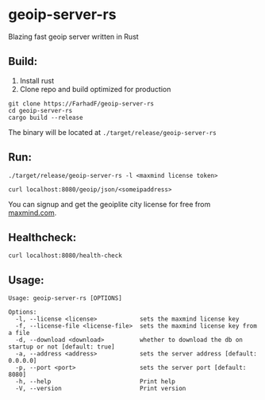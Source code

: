 # geoip-server-rs
Blazing fast geoip server written in Rust


## Build:
1. Install rust
2. Clone repo and build optimized for production
```
git clone https://FarhadF/geoip-server-rs
cd geoip-server-rs
cargo build --release 
```
The binary will be located at ```./target/release/geoip-server-rs```
## Run:
```
./target/release/geoip-server-rs -l <maxmind license token>
```
```
curl localhost:8080/geoip/json/<someipaddress>
```

You can signup and get the geoiplite city license for free from [maxmind.com](maxmind.com).

## Healthcheck:
```
curl localhost:8080/health-check
```

## Usage:

```
Usage: geoip-server-rs [OPTIONS]

Options:
  -l, --license <license>            sets the maxmind license key
  -f, --license-file <license-file>  sets the maxmind license key from a file
  -d, --download <download>          whether to download the db on startup or not [default: true]
  -a, --address <address>            sets the server address [default: 0.0.0.0]
  -p, --port <port>                  sets the server port [default: 8080]
  -h, --help                         Print help
  -V, --version                      Print version
```

